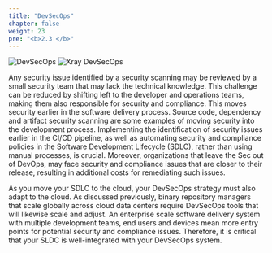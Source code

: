 ```yaml
---
title: "DevSecOps"
chapter: false
weight: 23
pre: "<b>2.3 </b>"
---
```

![DevSecOps](/images/devsecops.png)
![Xray DevSecOps](/images/xray-dev-sec-ops.png)

Any security issue identified by a security scanning may be reviewed by a small security team that may lack the technical knowledge. This challenge can be reduced by shifting left to the developer and operations teams, making them also responsible for security and compliance. This moves security earlier in the software delivery process. Source code, dependency and artifact security scanning are some examples of moving security into the development process.  Implementing the identification of security issues earlier in the CI/CD pipeline, as well as automating security and compliance policies in the Software Development Lifecycle (SDLC), rather than using manual processes, is crucial. Moreover, organizations that leave the Sec out of DevOps, may face security and compliance issues that are closer to their release, resulting in additional costs for remediating such issues.

As you move your SDLC to the cloud, your DevSecOps strategy must also adapt to the cloud. As discussed previously, binary repository managers that scale globally across cloud data centers require DevSecOps tools that will likewise scale and adjust. An enterprise scale software delivery system with multiple development teams, end users and devices mean more entry points for potential security and compliance issues. Therefore, it is critical that your SLDC is well-integrated with your DevSecOps system.








